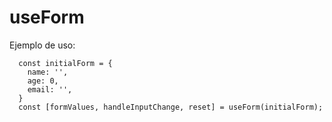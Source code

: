 # useForm

Ejemplo de uso:

```
  const initialForm = {
    name: '',
    age: 0,
    email: '',
  }
  const [formValues, handleInputChange, reset] = useForm(initialForm);
```
